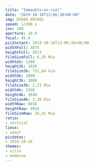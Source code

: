 ```yaml
---
title: "Immeuble-en-ciel"
date: "2019-10-18T13:06:38+08:00"
img: D5600_001881
speed: 1/200 s
iso: 100
aperture: 10.0
focal: 45.0
picInstant: 2019-10-18T13:06:38+08:00
widthFull: 3875
heightFull: 5813
fileSizeFull: 6,35 Mio
width2k: 1280
height2k: 1920
fileSize2k: 731,84 kio
width3k: 2000
height3k: 3000
fileSize3k: 2,21 Mio
width4k: 2560
height4k: 3840
fileSize4k: 3,30 Mio
widthRaw: 6016
heightRaw: 4016
fileSizeRaw: 26,41 Mio
ratio:
- vertical
lieux:
- seoul
picdates:
- 2019-10-18
themes:
- ville
- moderne
---
```


